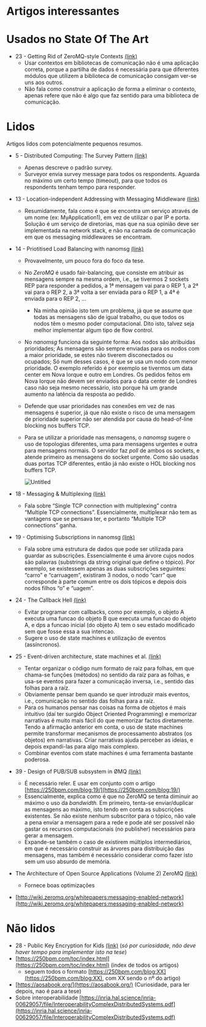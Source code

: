 # Artigos interessantes

# Usados no State Of The Art

- 23 - Getting Rid of ZeroMQ-style Contexts [(link)](https://250bpm.com/blog:23/)
    - Usar contextos em bibliotecas de comunicação não é uma aplicação correta, porque a partilha de dados é necessária para que diferentes módulos que utilizem a biblioteca de comunicação consigam ver-se uns aos outros.
    - Não fala como construir a aplicação de forma a eliminar o contexto, apenas refere que não é algo que faz sentido para uma biblioteca de comunicação.

# Lidos

Artigos lidos com potencialmente pequenos resumos.

- 5 - Distributed Computing: The Survey Pattern [(link)](https://250bpm.com/blog:5/)
    - Apenas descreve o padrão survey.
    - Surveyor envia survey message para todos os respondents. Aguarda no máximo um certo tempo (timeout), para que todos os respondents tenham tempo para responder.
- 13 - Location-independent Addressing with Messaging Middleware [(link)](https://250bpm.com/blog:13/)
    - Resumidamente, fala como é que se encontra um serviço através de um nome (ex: MyApplication1), em vez de utilizar o par IP e porta. Solução é um serviço de diretorias, mas que na sua opinião deve ser implementada na network stack, e não na camada de comunicação em que os messaging middlewares se encontram.
- 14 - Priotitised Load Balancing with nanomsg [(link)](https://250bpm.com/blog:14/)
    - Provavelmente, um pouco fora do foco da tese.
    - No *ZeroMQ* é usado fair-balancing, que consiste em atribuir as mensagens sempre na mesma ordem, i.e., se tivermos 2 sockets REP para responder a pedidos, a 1ª mensagem vai para o REP 1, a 2ª vai para o REP 2, a 3ª volta a ser enviada para o REP 1, a 4ª é enviada para o REP 2, …
        - Na minha opinião isto tem um problema, já que se assume que todas as mensagens são de igual trabalho, ou que todos os nodos têm o mesmo poder computacional. Dito isto, talvez seja melhor implementar algum tipo de flow control.
    - No *nanomsg* funciona da seguinte forma: Aos nodos são atribuídas prioridades; As mensagens são sempre enviadas para os nodos com a maior prioridade, se estes não tiverem disconectados ou ocupados; Só num desses casos, é que se usa um nodo com menor prioridade. O exemplo referido é por exemplo se tivermos um data center em Nova Iorque e outro em Londres. Os pedidos feitos em Nova Iorque não devem ser enviados para o data center de Londres caso não seja mesmo necessário, isto porque há um grande aumento na latência da resposta ao pedido.
    - Defende que usar prioridades nas conexões em vez de nas mensagens é superior, já que não existe o risco de uma mensagem de prioridade superior não ser atendida por causa do head-of-line blocking nos buffers TCP.
    - Para se utilizar a prioridade nas mensagens, o *nanomsg* sugere o uso de topologias diferentes, uma para mensagens urgentes e outra para mensagens normais. O servidor faz *poll* de ambos os sockets, e atende primeiro as mensagens do socket urgente. Como são usadas duas portas TCP diferentes, então já não existe o HOL blocking nos buffers TCP.
        
        ![Untitled](Tese/Artigos%20interessantes/Untitled.png)
        
- 18 - Messaging & Multiplexing [(link)](https://250bpm.com/blog:18/)
    - Fala sobre “Single TCP connection with multiplexing” contra “Multiple TCP connections”. Essencialmente, multiplexar não tem as vantagens que se pensava ter, e portanto “Multiple TCP connections” ganha.
- 19 - Optimising Subscriptions in nanomsg [(link)](https://250bpm.com/blog:19/)
    - Fala sobre uma estrutura de dados que pode ser utilizada para guardar as subscrições. Essencialmente é uma árvore cujos nodos são palavras (substrings da string original que define o tópico). Por exemplo, se existessem apenas as duas subscrições seguintes: “carro” e “carruagem”, existiram 3 nodos, o nodo “carr” que corresponde à parte comum entre os dois tópicos e depois dois nodos filhos “o” e “uagem”.
- 24 - The Callback Hell [(link)](https://250bpm.com/blog:24/)
    - Evitar programar com callbacks, como por exemplo, o objeto A executa uma funcao do objeto B que executa uma funcao do objeto A, e dps a funcao inicial (do objeto A) tem o seu estado modificado sem que fosse essa a sua intencao.
    - Sugere o uso de state machines e utilização de eventos (assíncronos).
- 25 - Event-driven architecture, state machines et al. [(link)](https://250bpm.com/blog:25/)
    - Tentar organizar o código num formato de raíz para folhas, em que chama-se funções (métodos) no sentido da raíz para as folhas, e usa-se eventos para fazer a comunicação inversa, i.e., sentido das folhas para a raíz.
    - Obviamente pensar bem quando se quer introduzir mais eventos, i.e., comunicação no sentido das folhas para a raíz.
    - Para os humanos pensar nas coisas na forma de objetos é mais intuitivo (daí ter surgido Object Oriented Programming) e memorizar narrativas é muito mais fácil do que memorizar factos diretamente. Tendo a afirmação anterior em conta, o uso de state machines permite transformar mecanismos de processamento abstratos (os objetos) em narrativas. Criar narrativas ajuda perceber as ideias, e depois expandi-las para algo mais complexo.
    - Combinar eventos com state machines é uma ferramenta bastante poderosa.
- 39 - Design of PUB/SUB subsystem in ØMQ [(link)](https://250bpm.com/blog:39/)
    - É necessário reler. E usar em conjunto com o artigo [https://250bpm.com/blog:19/](https://250bpm.com/blog:19/)
    - Essencialmente, explica como é que no ZeroMQ se tenta diminuir ao máximo o uso da *bandwidth.* Em primeiro, tenta-se enviar/duplicar as mensagens ao máximo, isto tendo em conta as subscrições existentes. Se não existe nenhum subscritor para o tópico, não vale a pena enviar a mensagem para a rede e pode até ser possível não gastar os recursos computacionais (no publisher) necessários para gerar a mensagem.
    - Expande-se também o caso de existirem múltiplos intermediários, em que é necessário construir as árvores para distribuição das mensagens, mas também é necessário considerar como fazer isto sem um uso absurdo de memória.
- The Architecture of Open Source Applications (Volume 2)
ZeroMQ [(link)](https://aosabook.org/en/v2/zeromq.html)
    - Fornece boas optimizações

- [http://wiki.zeromq.org/whitepapers:messaging-enabled-network](http://wiki.zeromq.org/whitepapers:messaging-enabled-network)

# Não lidos

- 28 - Public Key Encryption for Kids [(link)](https://250bpm.com/blog:28/) (*só por curiosidade, não deve haver tempo para implementar isto na tese*)
- [https://250bpm.com/toc/index.html](https://250bpm.com/toc/index.html) (index de todos os artigos)
    - seguem todos o formato [https://250bpm.com/blog:XX](https://250bpm.com/blog:XX), com XX sendo o nº do artigo)
- [https://aosabook.org/](https://aosabook.org/) (Curiosidade, para ler depois, nao é para a tese)
- Sobre interoperabilidade [https://inria.hal.science/inria-00629057/file/InteroperabilityComplexDistributedSystems.pdf](https://inria.hal.science/inria-00629057/file/InteroperabilityComplexDistributedSystems.pdf)